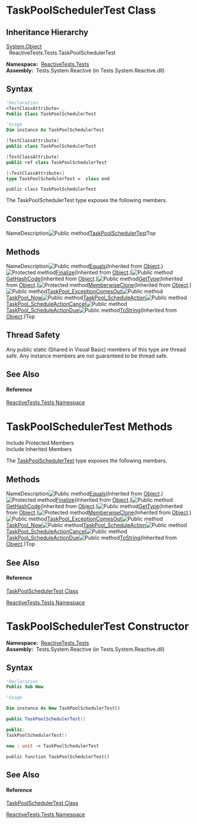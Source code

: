 # TaskPoolSchedulerTest Class

## Inheritance Hierarchy

[System.Object](https://msdn.microsoft.com/en-us/library/e5kfa45b)  
  ReactiveTests.Tests.TaskPoolSchedulerTest

**Namespace:**  [ReactiveTests.Tests](ReactiveTests.Tests\ReactiveTests.Tests.md)  
**Assembly:**  Tests.System.Reactive (in Tests.System.Reactive.dll)

## Syntax

```vb
'Declaration
<TestClassAttribute> _
Public Class TaskPoolSchedulerTest
```

```vb
'Usage
Dim instance As TaskPoolSchedulerTest
```

```csharp
[TestClassAttribute]
public class TaskPoolSchedulerTest
```

```c++
[TestClassAttribute]
public ref class TaskPoolSchedulerTest
```

```fsharp
[<TestClassAttribute>]
type TaskPoolSchedulerTest =  class end
```

```jscript
public class TaskPoolSchedulerTest
```

The TaskPoolSchedulerTest type exposes the following members.

## Constructors

NameDescription![Public method](images\Hh303103.pubmethod(en-us,VS.103).gif "Public method")[TaskPoolSchedulerTest](TaskPoolSchedulerTest\TaskPoolSchedulerTest.md)Top

## Methods

NameDescription![Public method](images\Hh303103.pubmethod(en-us,VS.103).gif "Public method")[Equals](https://msdn.microsoft.com/en-us/library/m:system.object.equals(system.object)(v=VS.103))(Inherited from [Object](https://msdn.microsoft.com/en-us/library/e5kfa45b).)![Protected method](images\Hh303103.protmethod(en-us,VS.103).gif "Protected method")[Finalize](https://msdn.microsoft.com/en-us/library/4k87zsw7)(Inherited from [Object](https://msdn.microsoft.com/en-us/library/e5kfa45b).)![Public method](images\Hh303103.pubmethod(en-us,VS.103).gif "Public method")[GetHashCode](https://msdn.microsoft.com/en-us/library/zdee4b3y)(Inherited from [Object](https://msdn.microsoft.com/en-us/library/e5kfa45b).)![Public method](images\Hh303103.pubmethod(en-us,VS.103).gif "Public method")[GetType](https://msdn.microsoft.com/en-us/library/dfwy45w9)(Inherited from [Object](https://msdn.microsoft.com/en-us/library/e5kfa45b).)![Protected method](images\Hh303103.protmethod(en-us,VS.103).gif "Protected method")[MemberwiseClone](https://msdn.microsoft.com/en-us/library/57ctke0a)(Inherited from [Object](https://msdn.microsoft.com/en-us/library/e5kfa45b).)![Public method](images\Hh303103.pubmethod(en-us,VS.103).gif "Public method")[TaskPool\_ExceptionComesOut](TaskPool\TaskPoolSchedulerTest.TaskPool_ExceptionComesOut.md)![Public method](images\Hh303103.pubmethod(en-us,VS.103).gif "Public method")[TaskPool\_Now](TaskPool\TaskPoolSchedulerTest.TaskPool_Now.md)![Public method](images\Hh303103.pubmethod(en-us,VS.103).gif "Public method")[TaskPool\_ScheduleAction](TaskPool\TaskPoolSchedulerTest.TaskPool_ScheduleAction.md)![Public method](images\Hh303103.pubmethod(en-us,VS.103).gif "Public method")[TaskPool\_ScheduleActionCancel](TaskPool\TaskPoolSchedulerTest.TaskPool_ScheduleActionCancel.md)![Public method](images\Hh303103.pubmethod(en-us,VS.103).gif "Public method")[TaskPool\_ScheduleActionDue](TaskPool\TaskPoolSchedulerTest.TaskPool_ScheduleActionDue.md)![Public method](images\Hh303103.pubmethod(en-us,VS.103).gif "Public method")[ToString](https://msdn.microsoft.com/en-us/library/7bxwbwt2)(Inherited from [Object](https://msdn.microsoft.com/en-us/library/e5kfa45b).)Top

## Thread Safety

Any public static (Shared in Visual Basic) members of this type are thread safe. Any instance members are not guaranteed to be thread safe.

## See Also

#### Reference

[ReactiveTests.Tests Namespace](ReactiveTests.Tests\ReactiveTests.Tests.md)

# TaskPoolSchedulerTest Methods

Include Protected Members  
Include Inherited Members

The [TaskPoolSchedulerTest](TaskPoolSchedulerTest\TaskPoolSchedulerTest.md) type exposes the following members.

## Methods

NameDescription![Public method](images\Hh303103.pubmethod(en-us,VS.103).gif "Public method")[Equals](https://msdn.microsoft.com/en-us/library/m:system.object.equals(system.object)(v=VS.103))(Inherited from [Object](https://msdn.microsoft.com/en-us/library/e5kfa45b).)![Protected method](images\Hh303103.protmethod(en-us,VS.103).gif "Protected method")[Finalize](https://msdn.microsoft.com/en-us/library/4k87zsw7)(Inherited from [Object](https://msdn.microsoft.com/en-us/library/e5kfa45b).)![Public method](images\Hh303103.pubmethod(en-us,VS.103).gif "Public method")[GetHashCode](https://msdn.microsoft.com/en-us/library/zdee4b3y)(Inherited from [Object](https://msdn.microsoft.com/en-us/library/e5kfa45b).)![Public method](images\Hh303103.pubmethod(en-us,VS.103).gif "Public method")[GetType](https://msdn.microsoft.com/en-us/library/dfwy45w9)(Inherited from [Object](https://msdn.microsoft.com/en-us/library/e5kfa45b).)![Protected method](images\Hh303103.protmethod(en-us,VS.103).gif "Protected method")[MemberwiseClone](https://msdn.microsoft.com/en-us/library/57ctke0a)(Inherited from [Object](https://msdn.microsoft.com/en-us/library/e5kfa45b).)![Public method](images\Hh303103.pubmethod(en-us,VS.103).gif "Public method")[TaskPool\_ExceptionComesOut](TaskPool\TaskPoolSchedulerTest.TaskPool_ExceptionComesOut.md)![Public method](images\Hh303103.pubmethod(en-us,VS.103).gif "Public method")[TaskPool\_Now](TaskPool\TaskPoolSchedulerTest.TaskPool_Now.md)![Public method](images\Hh303103.pubmethod(en-us,VS.103).gif "Public method")[TaskPool\_ScheduleAction](TaskPool\TaskPoolSchedulerTest.TaskPool_ScheduleAction.md)![Public method](images\Hh303103.pubmethod(en-us,VS.103).gif "Public method")[TaskPool\_ScheduleActionCancel](TaskPool\TaskPoolSchedulerTest.TaskPool_ScheduleActionCancel.md)![Public method](images\Hh303103.pubmethod(en-us,VS.103).gif "Public method")[TaskPool\_ScheduleActionDue](TaskPool\TaskPoolSchedulerTest.TaskPool_ScheduleActionDue.md)![Public method](images\Hh303103.pubmethod(en-us,VS.103).gif "Public method")[ToString](https://msdn.microsoft.com/en-us/library/7bxwbwt2)(Inherited from [Object](https://msdn.microsoft.com/en-us/library/e5kfa45b).)Top

## See Also

#### Reference

[TaskPoolSchedulerTest Class](TaskPoolSchedulerTest\TaskPoolSchedulerTest.md)

[ReactiveTests.Tests Namespace](ReactiveTests.Tests\ReactiveTests.Tests.md)

# TaskPoolSchedulerTest Constructor

**Namespace:**  [ReactiveTests.Tests](ReactiveTests.Tests\ReactiveTests.Tests.md)  
**Assembly:**  Tests.System.Reactive (in Tests.System.Reactive.dll)

## Syntax

```vb
'Declaration
Public Sub New
```

```vb
'Usage

Dim instance As New TaskPoolSchedulerTest()
```

```csharp
public TaskPoolSchedulerTest()
```

```c++
public:
TaskPoolSchedulerTest()
```

```fsharp
new : unit -> TaskPoolSchedulerTest
```

```jscript
public function TaskPoolSchedulerTest()
```

## See Also

#### Reference

[TaskPoolSchedulerTest Class](TaskPoolSchedulerTest\TaskPoolSchedulerTest.md)

[ReactiveTests.Tests Namespace](ReactiveTests.Tests\ReactiveTests.Tests.md)
